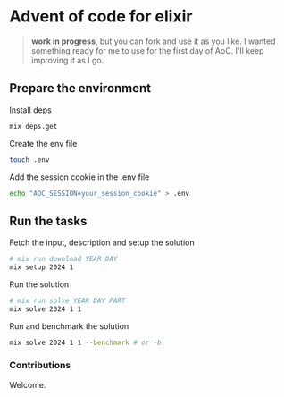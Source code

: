 # Advent of code for elixir

> **work in progress**, but you can fork and use it as you like. I wanted something ready for me to use for the first day of AoC. I'll keep improving it as I go.

## Prepare the environment

Install deps

```sh
mix deps.get
```

Create the env file

```sh
touch .env
```

Add the session cookie in the .env file

```sh
echo "AOC_SESSION=your_session_cookie" > .env
```

## Run the tasks

Fetch the input, description and setup the solution

```sh
# mix run download YEAR DAY
mix setup 2024 1
```

Run the solution

```sh
# mix run solve YEAR DAY PART
mix solve 2024 1 1
```

Run and benchmark the solution

```sh
mix solve 2024 1 1 --benchmark # or -b
```

### Contributions

Welcome.

